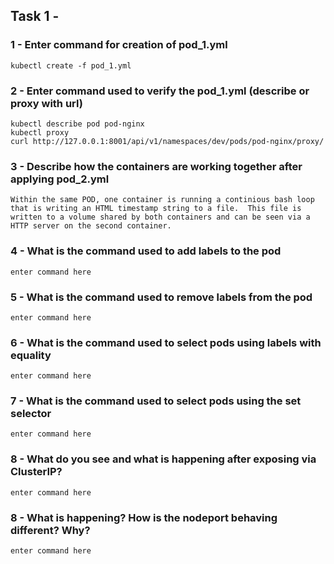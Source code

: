 ## Task 1 - 

### 1 - Enter command for creation of pod_1.yml

```
kubectl create -f pod_1.yml
```

### 2 - Enter command used to verify the pod_1.yml (describe or proxy with url)

```
kubectl describe pod pod-nginx
kubectl proxy
curl http://127.0.0.1:8001/api/v1/namespaces/dev/pods/pod-nginx/proxy/
```

### 3 - Describe how the containers are working together after applying pod_2.yml

```
Within the same POD, one container is running a continious bash loop that is writing an HTML timestamp string to a file.  This file is written to a volume shared by both containers and can be seen via a HTTP server on the second container.
```

### 4 - What is the command used to add labels to the pod

```
enter command here
```


### 5 - What is the command used to remove labels from the pod

```
enter command here
```

### 6 - What is the command used to select pods using labels with equality

```
enter command here
```

### 7 - What is the command used to select pods using the set selector

```
enter command here
```


### 8 - What do you see and what is happening after exposing via ClusterIP?

```
enter command here
```

### 8 - What is happening? How is the nodeport behaving different? Why?

```
enter command here
```

